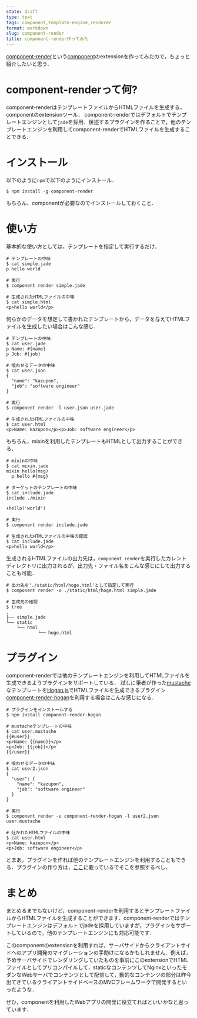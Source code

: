 ```yaml
---
state: draft
type: text
tags: component,template-engine,renderer
format: markdown
slug: component-render
title: component-render作ってみた
---
```


[component-render][component-render]という[component][component]のextensionを作ってみたので，ちょっと紹介したいと思う．


# component-renderって何?
component-renderはテンプレートファイルからHTMLファイルを生成する，componentのextensionツール．
component-renderではデフォルトでテンプレートエンジンとして`jade`を採用．後述するプラグインを作ることで，他のテンプレートエンジンを利用してcomponent-renderでHTMLファイルを生成することできる．


# インストール
以下のように`npm`で以下のようにインストール．

    $ npm install -g component-render

もちろん、componentが必要なのでインストールしておくこと．


# 使い方
基本的な使い方としては，テンプレートを指定して実行するだけ．

    # テンプレートの中味
    $ cat simple.jade
    p hello world

    # 実行
    $ component render simple.jade

    # 生成されたHTMLファイルの中味
    $ cat simple.html
    <p>hello world</p>

何らかのデータを想定して書かれたテンプレートから，データを与えてHTMLファイルを生成したい場合はこんな感じ．

    # テンプレートの中味
    $ cat user.jade
    p Name: #{name}
    p Job: #{job}

    # 喰わせるデータの中味
    $ cat user.json
    {
      "name": "kazupon",
      "job": "software engineer"
    }

    # 実行
    $ component render -l user.json user.jade

    # 生成されたHTMLファイルの中味
    $ cat user.html
    <p>Name: kazupon</p><p>Job: software engineer</p>

もちろん，mixinを利用したテンプレートもHTMLとして出力することができる．

    # mixinの中味
    $ cat mixin.jade
    mixin hello(msg)
      p hello #{msg}

    # ターゲットのテンプレートの中味
    $ cat include.jade
    include ./mixin

    +hello('world')

    # 実行
    $ component render include.jade

    # 生成されたHTMLファイルの中味の確認
    $ cat include.jade
    <p>hello world</p>

生成されるHTMLファイルの出力先は，`component render`を実行したカレントディレクトリに出力されるが，出力先・ファイル名をこんな感じにして出力することも可能．

    # 出力先を'./static/html/hoge.html'として指定して実行
    $ component render -o ./static/html/hoge.html simple.jade

    # 生成先の確認
    $ tree
    .
    ├── simple.jade
    └── static
        └── html
                └── hoge.html


# プラグイン
component-renderでは他のテンプレートエンジンを利用してHTMLファイルを生成できるようプラグインをサポートしている．
試しに筆者が作った[mustache][mustache]なテンプレートを[Hogan.js][hogan]でHTMLファイルを生成できるプラグイン[component-render-hogan][component-render-hogan]を利用する場合はこんな感じになる．

    # プラグインをインストールする
    $ npm install component-render-hogan

    # mustacheテンプレートの中味
    $ cat user.mustache
    {{#user}}
    <p>Name: {{name}}</p>
    <p>Job: {{job}}</p>
    {{/user}}

    # 喰わせるデータの中味
    $ cat user2.json
    {
      "user": {
        "name": "kazupon",
        "job": "software engineer"
      }
    }

    # 実行
    $ component render -u component-render-hogan -l user2.json user.mustache

    # 吐かれたHTMLファイルの中味
    $ cat user.html
    <p>Name: kazupon</p>
    <p>Job: software engineer</p>

とまあ，プラグインを作れば他のテンプレートエンジンを利用することもできる．プラグインの作り方は，[ここ][component-render]に載っているでそこを参照するべし．


# まとめ
まとめるまでもないけど，component-renderを利用するとテンプレートファイルからHTMLファイルを生成することができます．component-renderではテンプレートエンジンはデフォルトでjadeを採用していますが，プラグインをサポートしているので，他のテンプレートエンジンにも対応可能です．

このcomponentのextensionを利用すれば，サーバサイドからクライアントサイドへのアプリ開発のマイグレーションの手助けになるかもしれません．例えば，予めサーバサイドでレンダリングしていたものを事前にこのextensionでHTMLファイルとしてプリコンパイルして，staticなコンテンツしてNginxといったモダンなWebサーバでコンテンツとして配信して，動的なコンテンツの部分は昨今出てきているクライアントサイドベースのMVCフレームワークで開発するといったような．

ぜひ，componentを利用したWebアプリの開発に役立てればといいかなと思っています．


[component]: https://github.com/component/component
[component-render]: https://github.com/Frapwings/component-render
[component-render-hogan]: https://github.com/Frapwings/component-render-hogan
[hogan]: http://twitter.github.io/hogan.js/
[mustache]: http://mustache.github.io
